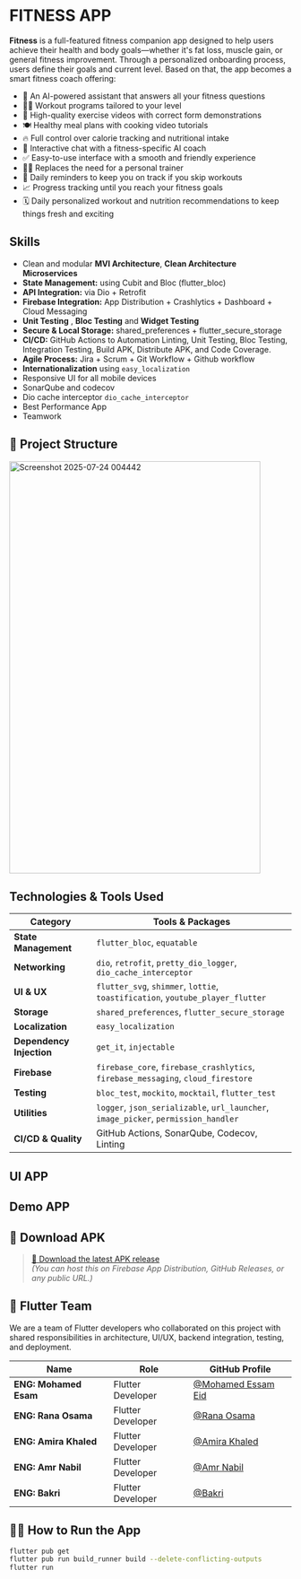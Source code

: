 # FITNESS APP

**Fitness** is a full-featured fitness companion app designed to help users achieve their health and body goals—whether it's fat loss, muscle gain, or general fitness improvement.
Through a personalized onboarding process, users define their goals and current level. Based on that, the app becomes a smart fitness coach offering:
- 🧠 An AI-powered assistant that answers all your fitness questions
- 🏋️‍♂️ Workout programs tailored to your level
- 🎥 High-quality exercise videos with correct form demonstrations
- 🍽️ Healthy meal plans with cooking video tutorials
- 🔥 Full control over calorie tracking and nutritional intake
- 💬 Interactive chat with a fitness-specific AI coach
- ✅ Easy-to-use interface with a smooth and friendly experience
- 🧑‍🏫 Replaces the need for a personal trainer
- 🔔 Daily reminders to keep you on track if you skip workouts
- 📈 Progress tracking until you reach your fitness goals
- 🗓️ Daily personalized workout and nutrition recommendations to keep things fresh and exciting


## Skills
- Clean and modular **MVI Architecture**,  **Clean Architecture** **Microservices**
- **State Management:** using Cubit and Bloc (flutter_bloc)
- **API Integration:** via Dio + Retrofit
- **Firebase Integration:** App Distribution + Crashlytics + Dashboard + Cloud Messaging
- **Unit Testing** , **Bloc Testing** and **Widget Testing**
- **Secure & Local Storage:** shared_preferences + flutter_secure_storage
- **CI/CD:** GitHub Actions to Automation Linting, Unit Testing, Bloc Testing, Integration Testing, Build APK, Distribute APK, and Code Coverage.
- **Agile Process:** Jira + Scrum + Git Workflow + Github workflow
- **Internationalization** using `easy_localization`
- Responsive UI for all mobile devices
- SonarQube and codecov
- Dio cache interceptor `dio_cache_interceptor`
- Best Performance App
- Teamwork

## 📂 Project Structure
<img width="448" height="735" alt="Screenshot 2025-07-24 004442" src="https://github.com/user-attachments/assets/5e4c499c-7e6b-4cd0-9a00-bf399c9d8092" />



## Technologies & Tools Used

| Category        | Tools & Packages |
|----------------|------------------|
| **State Management** | `flutter_bloc`, `equatable` |
| **Networking**        | `dio`, `retrofit`, `pretty_dio_logger`,  `dio_cache_interceptor` |
| **UI & UX**           | `flutter_svg`, `shimmer`, `lottie`, `toastification`, `youtube_player_flutter` |
| **Storage**           | `shared_preferences`, `flutter_secure_storage` |
| **Localization**      | `easy_localization` |
| **Dependency Injection** | `get_it`, `injectable` |
| **Firebase**          | `firebase_core`, `firebase_crashlytics`, `firebase_messaging`, `cloud_firestore` |
| **Testing**           | `bloc_test`, `mockito`, `mocktail`, `flutter_test` |
| **Utilities**         | `logger`, `json_serializable`, `url_launcher`, `image_picker`, `permission_handler` |
| **CI/CD & Quality**   | GitHub Actions, SonarQube, Codecov, Linting |



## UI APP



## Demo APP


## 📲 Download APK

> [🔗 Download the latest APK release](https://your-link-to-apk.com)  
*(You can host this on Firebase App Distribution, GitHub Releases, or any public URL.)*



## 👥 Flutter Team

We are a team of Flutter developers who collaborated on this project with shared responsibilities in architecture, UI/UX, backend integration, testing, and deployment.

| Name           | Role                          | GitHub Profile                     |
|----------------|-------------------------------|------------------------------------|
| **ENG: Mohamed Esam** | Flutter Developer           | [@Mohamed Essam Eid](https://github.com/Mohamed-Essam-Mohamed) |
| **ENG: Rana Osama** | Flutter Developer             | [@Rana Osama](https://github.com/RanaUsama20) |
| **ENG: Amira Khaled** | Flutter Developer           | [@Amira Khaled](https://github.com/Amira098) |
| **ENG: Amr Nabil** | Flutter Developer              | [@Amr Nabil](https://github.com/3mmrrrNabil) |
| **ENG: Bakri** | Flutter Developer                  | [@Bakri](https://github.com/BakriCB9) |



## 🧑‍💻 How to Run the App

```bash
flutter pub get
flutter pub run build_runner build --delete-conflicting-outputs
flutter run




